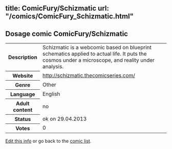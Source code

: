 title: ComicFury/Schizmatic
url: "/comics/ComicFury_Schizmatic.html"
---
Dosage comic ComicFury/Schizmatic
-----------------------------------------

<p id="msg"></p>
<script type="text/javascript">
if (window.location.search === '?edit_info_mail=sent_ok') {
  var elem = document.getElementById("msg");
  elem.innerHTML = 'Edited information sucessfully sent for review, which is usually done daily. Thanks!';
  elem.className = 'ok';
}
</script>
<table class="comicinfo">
<tr>
<th>Description</th><td>Schizmatic is a webcomic based on blueprint schematics applied to actual life. It puts the cosmos under a microscope, and reality under analysis.</td>
</tr>
<tr>
<th>Website</th><td><a href="http://schizmatic.thecomicseries.com/">http://schizmatic.thecomicseries.com/</a></td>
</tr>
<tr>
<th>Genre</th><td>Other</td>
</tr>
<tr>
<th>Language</th><td>English</td>
</tr>
<tr>
<th>Adult content</th><td>no</td>
</tr>
<tr>
<th>Status</th><td>ok on 29.04.2013</td>
</tr>
<tr>
<th>Votes</th><td>0</td>
</tr>
</table>

[Edit this info](ComicFury_Schizmatic_edit.html) or go back to the [comic list](../comic-index.html).
